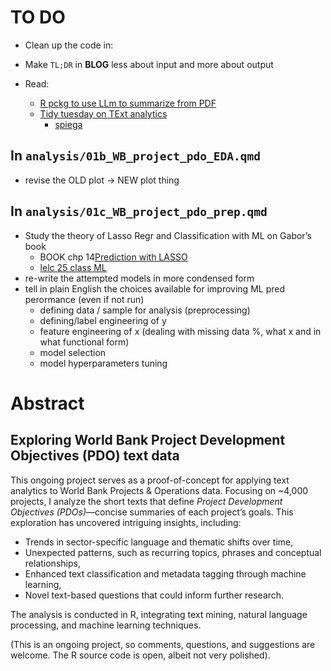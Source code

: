 

<!-- README.md is generated from README.qmd. Please edit that file -->

# TO DO

- Clean up the code in:

- Make `TL;DR` in **BLOG** less about input and more about output

- Read:
   + [R pckg to use LLm to summarize from PDF](https://posit.co/blog/mall-ai-powered-text-analysis/)
   + [Tidy tuesday on TExt analytics](https://github.com/rfordatascience/tidytuesday/blob/main/data/2025/2025-03-25/readme.md)
      + [spiega](https://gregoryvdvinne.github.io/Text-Mining-Amazon-Budgets.html)

## In `analysis/01b_WB_project_pdo_EDA.qmd`

- revise the OLD plot -\> NEW plot thing

## In `analysis/01c_WB_project_pdo_prep.qmd`

- Study the theory of Lasso Regr and Classification with ML on Gabor’s
  book
  - BOOK chp 14[Prediction with
    LASSO](https://github.com/gabors-data-analysis/da-coding-rstats/tree/main/lecture22-lasso)
  - [lelc 25 class
    ML](https://github.com/gabors-data-analysis/da-coding-rstats/tree/main/lecture25-classification-wML)
- re-write the attempted models in more condensed form
- tell in plain English the choices available for improving ML pred
  perormance (even if not run)
  - defining data / sample for analysis (preprocessing)
  - defining/label engineering of y
  - feature engineering of x (dealing with missing data %, what x and in
    what functional form)
  - model selection
  - model hyperparameters tuning

<!-- 
# + mandare a 
#    + tipo di Data ninja
#    + tipo Vincenzo
#    + gianni  
#    + michele MD a DC 
-->

# Abstract

## Exploring World Bank Project Development Objectives (PDO) text data

This ongoing project serves as a proof-of-concept for applying text
analytics to World Bank Projects & Operations data. Focusing on ~4,000
projects, I analyze the short texts that define *Project Development
Objectives (PDOs)*—concise summaries of each project’s goals. This
exploration has uncovered intriguing insights, including:

- Trends in sector-specific language and thematic shifts over time,  
- Unexpected patterns, such as recurring topics, phrases and conceptual
  relationships,  
- Enhanced text classification and metadata tagging through machine
  learning,  
- Novel text-based questions that could inform further research.

The analysis is conducted in R, integrating text mining, natural
language processing, and machine learning techniques.

(This is an ongoing project, so comments, questions, and suggestions are
welcome. The R source code is open, albeit not very polished).
